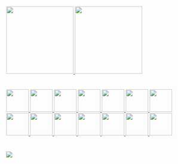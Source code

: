 #

<div>
  <a href="https://github.com/gabrielsuch"/>
  <img height="180em" src="https://github-readme-stats.vercel.app/api?username=gabrielsuch&show_icons=true&include_all_commits=true&count_private=true&theme=dark"/>
  <img height="180em" src="https://github-readme-stats.vercel.app/api/top-langs/?username=gabrielsuch&layout=compact&theme=dark"/>
</div>

#

<div>
  <img src="https://cdn.jsdelivr.net/gh/devicons/devicon/icons/html5/html5-original.svg" width=60px height=60px/>
  <img src="https://cdn.jsdelivr.net/gh/devicons/devicon/icons/css3/css3-original.svg" width=60px height=60px/>
  <img src="https://cdn.jsdelivr.net/gh/devicons/devicon/icons/javascript/javascript-original.svg" width=60px height=60px/>
  <img src="https://cdn.jsdelivr.net/gh/devicons/devicon/icons/typescript/typescript-original.svg" width=60px height=60px/>
  <img src="https://cdn.jsdelivr.net/gh/devicons/devicon/icons/react/react-original.svg" width=60px height=60px/>
  <img src="https://cdn.jsdelivr.net/gh/devicons/devicon/icons/python/python-original.svg" width=60px height=60px/>
  <img src="https://cdn.jsdelivr.net/gh/devicons/devicon/icons/flask/flask-original.svg" width=60px height=60px/>
  <img src="https://cdn.jsdelivr.net/gh/devicons/devicon/icons/sqlalchemy/sqlalchemy-original.svg" width=60px height=60px/>
  <img src="https://cdn.jsdelivr.net/gh/devicons/devicon/icons/nodejs/nodejs-original.svg" width=60px height=60px/>
  <img src="https://cdn.jsdelivr.net/gh/devicons/devicon/icons/express/express-original.svg" width=60px height=60px/>
  <img src="https://cdn.jsdelivr.net/gh/devicons/devicon/icons/docker/docker-original.svg" width=60px height=60px/>
  <img src="https://cdn.jsdelivr.net/gh/devicons/devicon/icons/postgresql/postgresql-original.svg" width=60px height=60px/>
  <img src="https://cdn.jsdelivr.net/gh/devicons/devicon/icons/git/git-original.svg" width=60px height=60px/>
  <img src="https://cdn.jsdelivr.net/gh/devicons/devicon/icons/linux/linux-original.svg" width=60px height=60px/>
</div>

#

<div>
  <a href="https://linkedin.com" target="_blank">
    <img src="https://img.shields.io/badge/LinkedIn-0077B5?style=for-the-badge&logo=linkedin&logoColor=white" target="_blank">
  </a>
</div>
